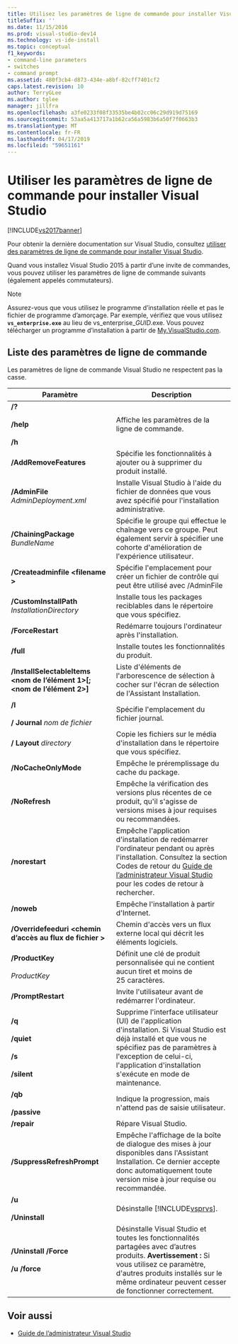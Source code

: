 ```yaml
---
title: Utilisez les paramètres de ligne de commande pour installer Visual Studio 2015 | Microsoft Docs
titleSuffix: ''
ms.date: 11/15/2016
ms.prod: visual-studio-dev14
ms.technology: vs-ide-install
ms.topic: conceptual
f1_keywords:
- command-line parameters
- switches
- command prompt
ms.assetid: 480f3cb4-d873-434e-a8bf-82cff7401cf2
caps.latest.revision: 10
author: TerryGLee
ms.author: tglee
manager: jillfra
ms.openlocfilehash: a3fe0233f08f33535be4b02cc06c29d919d75169
ms.sourcegitcommit: 53aa5a413717a1b62ca56a5983b6a50f7f0663b3
ms.translationtype: MT
ms.contentlocale: fr-FR
ms.lasthandoff: 04/17/2019
ms.locfileid: "59651161"
---
```

# <a name="use-command-line-parameters-to-install-visual-studio"></a>Utiliser les paramètres de ligne de commande pour installer Visual Studio
[!INCLUDE[vs2017banner](../includes/vs2017banner.md)]

Pour obtenir la dernière documentation sur Visual Studio, consultez [utiliser des paramètres de ligne de commande pour installer Visual Studio](/visualstudio/install/use-command-line-parameters-to-install-visual-studio).

Quand vous installez Visual Studio 2015 à partir d’une invite de commandes, vous pouvez utiliser les paramètres de ligne de commande suivants (également appelés commutateurs).

> [!NOTE]
> Assurez-vous que vous utilisez le programme d’installation réelle et pas le fichier de programme d’amorçage. Par exemple, vérifiez que vous utilisez **`vs_enterprise.exe`** au lieu de vs_enterprise_*GUID*.exe. Vous pouvez télécharger un programme d’installation à partir de [My.VisualStudio.com](https://my.visualstudio.com/downloads?q=visual%20studio%20enterprise%202015).

## <a name="list-of-command-line-parameters"></a>Liste des paramètres de ligne de commande

Les paramètres de ligne de commande Visual Studio ne respectent pas la casse.

|Paramètre|Description|
|---------------|-----------------|
|**/?**<br /><br /> **/help**<br /><br /> **/h**|Affiche les paramètres de la ligne de commande.|
|**/AddRemoveFeatures**|Spécifie les fonctionnalités à ajouter ou à supprimer du produit installé.|
|**/AdminFile** *AdminDeployment.xml*|Installe Visual Studio à l'aide du fichier de données que vous avez spécifié pour l'installation administrative.|
|**/ChainingPackage** *BundleName*|Spécifie le groupe qui effectue le chaînage vers ce groupe. Peut également servir à spécifier une cohorte d'amélioration de l'expérience utilisateur.|
|**/Createadminfile \<filename >**|Spécifie l'emplacement pour créer un fichier de contrôle qui peut être utilisé avec /AdminFile|
|**/CustomInstallPath** *InstallationDirectory*|Installe tous les packages reciblables dans le répertoire que vous spécifiez.|
|**/ForceRestart**|Redémarre toujours l'ordinateur après l'installation.|
|**/full**|Installe toutes les fonctionnalités du produit.|
|**/InstallSelectableItems \<nom de l’élément 1>[;\<nom de l’élément 2>]**|Liste d'éléments de l'arborescence de sélection à cocher sur l'écran de sélection de l'Assistant Installation.|
|**/l**<br /><br /> **/ Journal** *nom de fichier*|Spécifie l'emplacement du fichier journal.|
|**/ Layout** *directory*|Copie les fichiers sur le média d'installation dans le répertoire que vous spécifiez.|
|**/NoCacheOnlyMode**|Empêche le préremplissage du cache du package.|
|**/NoRefresh**|Empêche la vérification des versions plus récentes de ce produit, qu'il s'agisse de versions mises à jour requises ou recommandées.|
|**/norestart**|Empêche l'application d'installation de redémarrer l'ordinateur pendant ou après l'installation. Consultez la section Codes de retour du [Guide de l’administrateur Visual Studio](../install/visual-studio-administrator-guide.md) pour les codes de retour à rechercher.|
|**/noweb**|Empêche l'installation à partir d'Internet.|
|**/Overridefeeduri \<chemin d’accès au flux de fichier >**|Chemin d'accès vers un flux externe local qui décrit les éléments logiciels.|
|**/ProductKey**<br /><br /> *ProductKey*|Définit une clé de produit personnalisée qui ne contient aucun tiret et moins de 25 caractères.|
|**/PromptRestart**|Invite l'utilisateur avant de redémarrer l'ordinateur.|
|**/q**<br /><br /> **/quiet**<br /><br /> **/s**<br /><br /> **/silent**|Supprime l'interface utilisateur (UI) de l'application d'installation. Si Visual Studio est déjà installé et que vous ne spécifiez pas de paramètres à l'exception de celui-ci, l'application d'installation s'exécute en mode de maintenance.|
|**/qb**<br /><br /> **/passive**|Indique la progression, mais n'attend pas de saisie utilisateur.|
|**/repair**|Répare Visual Studio.|
|**/SuppressRefreshPrompt**|Empêche l'affichage de la boîte de dialogue des mises à jour disponibles dans l'Assistant Installation. Ce dernier accepte donc automatiquement toute version mise à jour requise ou recommandée.|
|**/u**<br /><br /> **/Uninstall**|Désinstalle [!INCLUDE[vsprvs](../includes/vsprvs-md.md)].|
|**/Uninstall /Force**<br /><br /> **/u /force**|Désinstalle Visual Studio et toutes les fonctionnalités partagées avec d’autres produits. **Avertissement :**  Si vous utilisez ce paramètre, d'autres produits installés sur le même ordinateur peuvent cesser de fonctionner correctement.|

## <a name="see-also"></a>Voir aussi

- [Guide de l’administrateur Visual Studio](../install/visual-studio-administrator-guide.md)